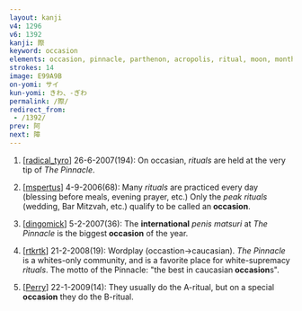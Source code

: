 ```yaml
---
layout: kanji
v4: 1296
v6: 1392
kanji: 際
keyword: occasion
elements: occasion, pinnacle, parthenon, acropolis, ritual, moon, month, flesh, part of the body, crotch, altar, show, two, small
strokes: 14
image: E99A9B
on-yomi: サイ
kun-yomi: きわ、-ぎわ
permalink: /際/
redirect_from:
 - /1392/
prev: 阿
next: 障
---
```


1) [<a href="http://kanji.koohii.com/profile/radical_tyro">radical_tyro</a>] 26-6-2007(194): On occasian, <em>rituals</em> are held at the very tip of <em>The Pinnacle</em>.

2) [<a href="http://kanji.koohii.com/profile/mspertus">mspertus</a>] 4-9-2006(68): Many <em>rituals</em> are practiced every day (blessing before meals, evening prayer, etc.) Only the <em>peak</em> <em>rituals</em> (wedding, Bar Mitzvah, etc.) qualify to be called an<strong> occasion</strong>.

3) [<a href="http://kanji.koohii.com/profile/dingomick">dingomick</a>] 5-2-2007(36): The <strong>international</strong> <em>penis matsuri</em> at <em>The Pinnacle</em> is the biggest<strong> occasion</strong> of the year.

4) [<a href="http://kanji.koohii.com/profile/rtkrtk">rtkrtk</a>] 21-2-2008(19): Wordplay (occastion-&gt;caucasian). <em>The Pinnacle</em> is a whites-only community, and is a favorite place for white-supremacy <em>rituals</em>. The motto of the Pinnacle: &quot;the best in caucasian<strong> occasion</strong>s&quot;.

5) [<a href="http://kanji.koohii.com/profile/Perry">Perry</a>] 22-1-2009(14): They usually do the A-ritual, but on a special<strong> occasion</strong> they do the B-ritual.

